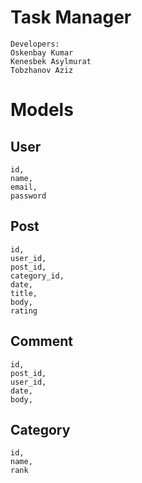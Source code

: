 # Task Manager
```
Developers:
Oskenbay Kumar
Kenesbek Asylmurat
Tobzhanov Aziz
```

# Models
## User
```
id,
name,
email,
password
```
## Post
```
id,
user_id,
post_id,
category_id,
date,
title,
body,
rating
```

## Comment
```
id,
post_id,
user_id,
date,
body,
```

## Category
```
id,
name,
rank
```

